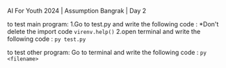AI For Youth 2024 | Assumption Bangrak | Day 2

to test main program:
    1.Go to test.py and write the following code :
*Don't delete the import code
        `virenv.help()`
    2.open terminal and write the following code :
        `py test.py`

to test other program:
    Go to terminal and write the following code :
        `py <filename>`
